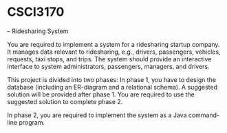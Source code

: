 # CSCI3170
– Ridesharing System

You are required to implement a system for a ridesharing startup company. It manages data relevant to ridesharing, e.g., drivers, passengers, vehicles, requests, taxi stops, and trips. The system should provide an interactive interface to system administrators, passengers, managers, and drivers.

This project is divided into two phases:
In phase 1, you have to design the database (including an ER-diagram and a relational schema). A suggested solution will be provided after phase 1. You are required to use the suggested solution to complete phase 2.

In phase 2, you are required to implement the system as a Java command-line program.

